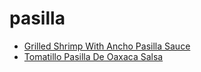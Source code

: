 # pasilla

 * [Grilled Shrimp With Ancho Pasilla Sauce](index/g/grilled-shrimp-with-ancho-pasilla-sauce-14144.json)
 * [Tomatillo Pasilla De Oaxaca Salsa](index/t/tomatillo-pasilla-de-oaxaca-salsa-394889.json)
